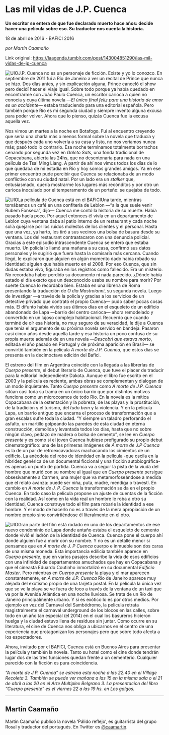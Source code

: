# Las mil vidas de J.P. Cuenca

**Un escritor se entera de que fue declarado muerto hace años: decide hacer una película sobre eso. Su traductor nos cuenta la historia.**

18 de abril de 2016 - BAFICI 2016

_por Martín Caamaño_

Link original: https://laagenda.tumblr.com/post/143004851290/las-mil-vidas-de-jp-cuenca

![UIO](https://64.media.tumblr.com/bc4a403c7816a251c1e4e557da9efed3/tumblr_inline_pk0l9yHmfi1t6q87u_500.png)J.P. Cuenca no es un personaje de ficción. Existe y yo lo conozco. En septiembre de 2011 fui a Río de Janeiro a ver un recital de Prince que nunca se hizo. Dos días antes, y sin explicación alguna, Prince canceló el show pero decidí hacer el viaje igual. Sobre todo porque ya había quedado en encontrarme con João Paulo Cuenca, un escritor carioca a quien no conocía y cuya última novela —*El único final feliz para una historia de amor es un accidente*— estaba traduciendo para una editorial española. Pero también porque Río es mi segunda ciudad y siempre invento alguna excusa para poder volver. Ahora que lo pienso, quizás Cuenca fue la excusa aquella vez. 


Nos vimos un martes a la noche en Botafogo. Fui al encuentro creyendo que sería una charla más o menos formal sobre la novela que traducía y que después cada uno volvería a su casa y listo, no nos veríamos nunca más; pasó todo lo contrario. Esa noche terminamos totalmente borrachos cenando por segunda vez en *Galeto Sats*, una fonda tradicional de Copacabana, abierta las 24hs, que no desentonaría para nada en una película de Tsai Ming Liang. A partir de ahí nos vimos todos los días de lo que quedaba de mi estadía en Río y hoy somos grandes amigos. Ya en ese primer encuentro pude percibir que Cuenca se relacionaba de un modo conflictivo con su ciudad natal. Por un lado era un *stalker* que, entusiasmado, quería mostrarme los lugares más recónditos y por otro un carioca inoculado por el temperamento de un porteño: se quejaba de todo.


![UIO](https://64.media.tumblr.com/bc4a403c7816a251c1e4e557da9efed3/tumblr_inline_pk0l9yHmfi1t6q87u_500.png)La película de Cuenca está en el BAFICIUna tarde, mientras tomábamos un café en una confitería de Leblon —“a la que suele venir Rubem Fonseca”, dijo— Cuenca me contó la historia de su muerte. Había pasado hacía poco. Por aquel entonces él vivía en un departamento de Leblon cuya ventana daba al patio interno de un restaurant y cada noche solía quejarse por los ruidos molestos de los clientes y el personal. Hasta que una vez, ya harto, les tiró a sus vecinos una bolsa de basura desde su ventana. Los del restaurant contraatacaron con una denuncia policial. Gracias a este episodio intrascendente Cuenca se enteró que estaba muerto. Un policía lo llamó una mañana a su casa, confirmó sus datos personales y le sugirió que fuera hasta la comisaría más cercana. Cuando llegó, le explicaron que alguien en algún momento dado había robado su identidad: alguien que había muerto en el 2008. Por eso Cuenca, que sin dudas estaba vivo, figuraba en los registros como fallecido. Era un misterio. No recordaba haber perdido su documento ni nada parecido. ¿Dónde había estado el día exacto que un desconocido usaba su nombre para morir? Por suerte Cuenca lo recordaba bien. Estaba en una librería de Roma presentando la traducción de *O día Mastroianni*, su segunda novela. Luego de investigar —a través de la policía y gracias a los servicios de un detective privado que contrató el propio Cuenca— pudo saber pocas cosas más. El difunto había vivido sus últimos días en el esqueleto de un edificio abandonado de Lapa —barrio del centro carioca— ahora remodelado y convertido en un lujoso complejo habitacional. Recuerdo que cuando terminé de oír esa historia, no muy seguro de su veracidad, le dije a Cuenca que tenía el argumento de su próxima novela servido en bandeja. Pasaron casi cinco años desde aquella tarde y esa historia un poco confusa de su propia muerte además de en una novela —*Descobri que estava morto*, editada el año pasado en Portugal y de próxima aparición en Brasil— se convirtió también en la película *A morte de J.P. Cuenca*, que estos días se presenta en la decimoctava edición del Bafici. 


El estreno del film en Argentina coincide con la llegada a las librerías de *Cuerpo presente*, el debut literario de Cuenca, que tuve el placer de traducir para la editorial independiente Dakota. Aunque el libro fue escrito en el 2003 y la película es reciente, ambas obras se complementan y dialogan de un modo inquietante. Tanto *Cuerpo presente* como *A morte de J.P. Cuenca* sitúan casi toda su trama en un único barrio que por distintos motivos funciona como un microcosmos de todo Río. En la novela es la mítica Copacabana de la ostentación y la pobreza, de las playas y la prostitución, de la tradición y el turismo, del *tudo bem* y la violencia. Y en la película Lapa, un barrio antiguo que encarna el proceso de transformación que a gran escalas sufre toda la ciudad. “Y siempre un taladro perforando el asfalto, un martillo golpeando las paredes de esta ciudad en eterna construcción, demolida y levantada todos los días, hasta que no sobre ningún clavo, pedazo de madera o bolsa de cemento”, se lee en *Cuerpo presente* y es como si el joven Cuenca hubiese prefigurado su propio debut cinematográfico: una de las primeras imágenes de *A morte de J.P Cuenca* es la de un par de retroexcavadoras machacando los cimientos de un edificio. La anécdota del robo de identidad en la película -que oscila en la hibridez genérica de un documental ficcional y una ficción autobiográfica- es apenas un punto de partida. Cuenca va a seguir la pista de la viuda del hombre que murió con su nombre al igual que en *Cuerpo presente* persigue obsesivamente a Carmen, una mujer que va metamorfoseándose a medida que el relato avanza: puede ser niña, puta, madre, mendiga o travestí. En cambio en *A morte de J. P. Cuenca* la transformación se da en el propio Cuenca. En todo caso la pelicula propone un ajuste de cuentas de la ficción con la realidad. Así como en la vida real un hombre le roba a otro su identidad, Cuenca construye todo el film para robarle la identidad a ese hombre. Y el modo de hacerlo no es a través de la mera apropiación de un nombre propio sino convirtiéndose él literalmente en el otro. 


![UIO](https://64.media.tumblr.com/0147c6bfdade6141f2bfdd7df1f7aa91/tumblr_inline_pk0l9zNUDi1t6q87u_250.jpg)Gran parte del film está rodado en uno de los departamentos de ese nuevo condominio de Lapa donde antaño estaba el esqueleto de cemento donde vivió el ladrón de la identidad de Cuenca. Cuenca pone el cuerpo ahí donde alguien fue a morir con su nombre. Y no es un detalle menor si pensamos que en *A morte de J. P Cuenca* cuerpo e inmueble son dos caras de una misma moneda. Esta importancia edilicia también aparece en *Cuerpo presente*, que en varios pasajes describe la vida de esos edificios con una infinidad de departamentos amuchados que hay en Copacabana y que el cineasta Eduardo Coutinho inmortalizó en su documental *Edificio Master*. Pero mientras en *Cuerpo presente* la playa y el mar aparecen constantemente, en *A morte de J.P. Cuenca* Río de Janeiro aparece muy alejada del exotismo propio de una tarjeta postal. En la película la única vez que se ve la playa se ve fuera de foco a través de la ventana de un taxi que va por la Avenida Atlántica en una noche lluviosa. Se trata de un Río de Janeiro principalmente urbano. Y si es exótico lo es por otros medios. Por ejemplo en vez del Carnaval del Sambódromo, la pelicula retrata magistralmente el carnaval underground de los blocos en las calles, sobre todo en un año tan especial (el 2014) en el cual los basureros hicieron huelga y la ciudad estuvo llena de residuos sin juntar. Como ocurre en su literatura, el cine de Cuenca nos obliga a ubicarnos en el centro de una experiencia que protagonizan los personajes pero que sobre todo afecta a los espectadores.


Ahora, invitado por el BAFICI, Cuenca está en Buenos Aires para presentar la película y también la novela. Tanto su hotel como el cine donde tendrán lugar dos de las tres funciones quedan frente a un cementerio. Cualquier parecido con la ficción es pura coincidencia. 


  
  


*“A morte de J.P. Cuenca” se estrena esta noche a las 22.40 en el Village Recoleta 3. También se puede ver mañana a las 15 en la misma sala o el 21 de abril a las 20 en el Arte Multiplex Belgrano 3. La presentacion del libro “Cuerpo presente” es el viernes 22 a las 19 hs. en Los galgos.*

---

 Martín Caamaño
---------------

 Martín Caamaño publicó la novela ‘Pálido reflejo’, es guitarrista del grupo Rosal y traductor del portugués. En Twitter es [@caamartin](http://www.twitter.com/caamartin). 

